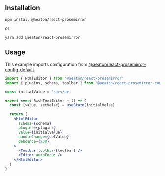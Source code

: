 ## Installation

`npm install @aeaton/react-prosemirror`

or

`yarn add @aeaton/react-prosemirror`

## Usage

This example imports configuration from [@aeaton/react-prosemirror-config-default](https://www.npmjs.com/package/@aeaton/react-prosemirror-config-default).

```jsx
import { HtmlEditor } from '@aeaton/react-prosemirror'
import { plugins, schema, toolbar } from '@aeaton/react-prosemirror-config-default'

const initialValue = '<p></p>'

export const RichTextEditor = () => {
  const [value, setValue] = useState(initialValue)

  return (
    <HtmlEditor
      schema={schema}
      plugins={plugins}
      value={initialValue}
      handleChange={setValue}
      debounce={250}
    >
      <Toolbar toolbar={toolbar} />
      <Editor autoFocus />
    </HtmlEditor>
  )
}
```
